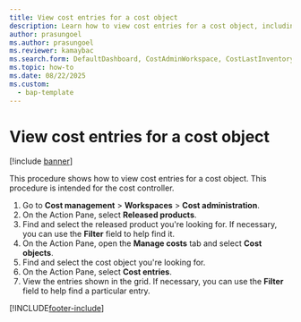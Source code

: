 ```yaml
---
title: View cost entries for a cost object
description: Learn how to view cost entries for a cost object, including a step-by-step process intended for the cost controller.
author: prasungoel
ms.author: prasungoel
ms.reviewer: kamaybac
ms.search.form: DefaultDashboard, CostAdminWorkspace, CostLastInventoryCloseCard, CostLastBackflushCostingCard, CostStatementCacheCard, CostReleasedProductsMissingCostingDataFormPart, CostCalculationPeriodTopVariancesChartFormPart, EcoResProductDetailsExtended, InventCostOnhandItem, InventValueTrans  
ms.topic: how-to
ms.date: 08/22/2025
ms.custom:
  - bap-template
---
```


# View cost entries for a cost object

[!include [banner](../../includes/banner.md)]

This procedure shows how to view cost entries for a cost object. This procedure is intended for the cost controller.

1. Go to **Cost management** \> **Workspaces** \> **Cost administration**.
1. On the Action Pane, select **Released products**.
1. Find and select the released product you're looking for. If necessary, you can use the **Filter** field to help find it.
1. On the Action Pane, open the **Manage costs** tab and select **Cost objects**.
1. Find and select the cost object you're looking for.
1. On the Action Pane, select **Cost entries**.
1. View the entries shown in the grid. If necessary, you can use the **Filter** field to help find a particular entry.

[!INCLUDE[footer-include](../../../includes/footer-banner.md)]
